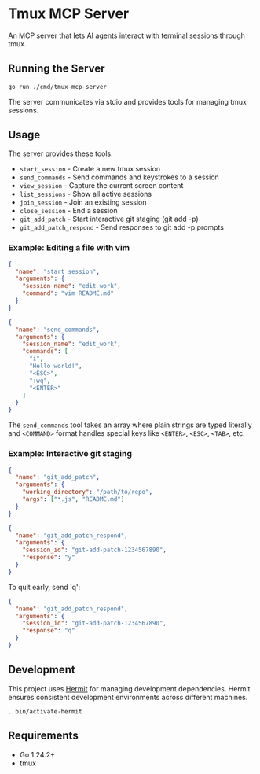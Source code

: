 # Tmux MCP Server

An MCP server that lets AI agents interact with terminal sessions through tmux.

## Running the Server

```bash
go run ./cmd/tmux-mcp-server
```

The server communicates via stdio and provides tools for managing tmux sessions.

## Usage

The server provides these tools:

- `start_session` - Create a new tmux session
- `send_commands` - Send commands and keystrokes to a session
- `view_session` - Capture the current screen content
- `list_sessions` - Show all active sessions
- `join_session` - Join an existing session
- `close_session` - End a session
- `git_add_patch` - Start interactive git staging (git add -p)
- `git_add_patch_respond` - Send responses to git add -p prompts

### Example: Editing a file with vim

```json
{
  "name": "start_session",
  "arguments": {
    "session_name": "edit_work",
    "command": "vim README.md"
  }
}
```

```json
{
  "name": "send_commands",
  "arguments": {
    "session_name": "edit_work",
    "commands": [
      "i",
      "Hello world!",
      "<ESC>",
      ":wq",
      "<ENTER>"
    ]
  }
}
```

The `send_commands` tool takes an array where plain strings are typed literally and `<COMMAND>` format handles special keys like `<ENTER>`, `<ESC>`, `<TAB>`, etc.

### Example: Interactive git staging

```json
{
  "name": "git_add_patch",
  "arguments": {
    "working_directory": "/path/to/repo",
    "args": ["*.js", "README.md"]
  }
}
```

```json
{
  "name": "git_add_patch_respond",
  "arguments": {
    "session_id": "git-add-patch-1234567890",
    "response": "y"
  }
}
```

To quit early, send 'q':
```json
{
  "name": "git_add_patch_respond", 
  "arguments": {
    "session_id": "git-add-patch-1234567890",
    "response": "q"
  }
}
```

## Development

This project uses [Hermit](https://cashapp.github.io/hermit/) for managing development dependencies. Hermit ensures consistent development environments across different machines.

```
. bin/activate-hermit
```

## Requirements

- Go 1.24.2+
- tmux
